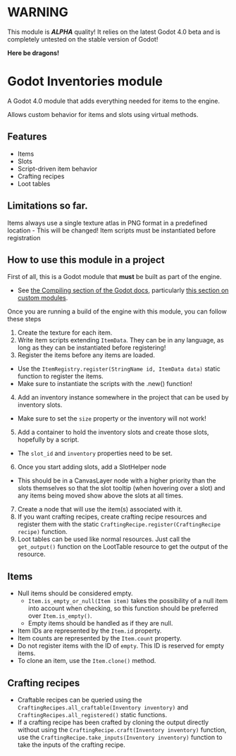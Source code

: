 # WARNING
This module is ***ALPHA*** quality! It relies on the latest Godot 4.0 beta and is completely untested on the stable version of Godot!

**Here be dragons!**

# Godot Inventories module
A Godot 4.0 module that adds everything needed for items to the engine.

Allows custom behavior for items and slots using virtual methods.

## Features
 - Items
 - Slots
 - Script-driven item behavior
 - Crafting recipes
 - Loot tables

## Limitations so far.
Items always use a single texture atlas in PNG format in a predefined location - This will be changed!
Item scripts must be instantiated before registration

## How to use this module in a project
First of all, this is a Godot module that **must** be built as part of the engine.

 - See [the Compiling section of the Godot docs](https://docs.godotengine.org/en/latest/development/compiling/index.html), particularly [this section on custom modules](https://docs.godotengine.org/en/latest/development/compiling/introduction_to_the_buildsystem.html#custom-modules).

Once you are running a build of the engine with this module, you can follow these steps 
 1. Create the texture for each item.
 2. Write item scripts extending `ItemData`. They can be in any language, as long as they can be instantiated before registering!
 3. Register the items before any items are loaded. 
   - Use the `ItemRegistry.register(StringName id, ItemData data)` static function to register the items.
   - Make sure to instantiate the scripts with the .new() function!
 4. Add an inventory instance somewhere in the project that can be used by inventory slots.
   - Make sure to set the `size` property or the inventory will not work!
 5. Add a container to hold the inventory slots and create those slots, hopefully by a script.
   - The `slot_id` and `inventory` properties need to be set.
 6. Once you start adding slots, add a SlotHelper node
   - This should be in a CanvasLayer node with a higher priority than the slots themselves so that the slot tooltip (when hovering over a slot) and any items being moved show above the slots at all times.
 7. Create a node that will use the item(s) associated with it.
 8. If you want crafting recipes, create crafting recipe resources and register them with the static `CraftingRecipe.register(CraftingRecipe recipe)` function.
 9. Loot tables can be used like normal resources. Just call the `get_output()` function on the LootTable resource to get the output of the resource.

## Items
 - Null items should be considered empty.
   - `Item.is_empty_or_null(Item item)` takes the possibility of a null item into account when checking, so this function should be preferred over `Item.is_empty()`.
   - Empty items should be handled as if they are null.
 - Item IDs are represented by the `Item.id` property.
 - Item counts are represented by the `Item.count` property.
 - Do not register items with the ID of `empty`. This ID is reserved for empty items.
 - To clone an item, use the `Item.clone()` method.

## Crafting recipes
 - Craftable recipes can be queried using the `CraftingRecipes.all_craftable(Inventory inventory)` and `CraftingRecipes.all_registered()` static functions.
 - If a crafting recipe has been crafted by cloning the output directly without using the `CraftingRecipe.craft(Inventory inventory)` function, use the `CraftingRecipe.take_inputs(Inventory inventory)` function to take the inputs of the crafting recipe.
